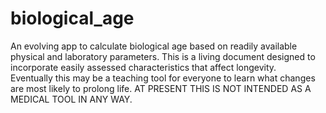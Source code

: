 # biological_age
An evolving app to calculate biological age based on readily available physical and laboratory parameters.
This is a living document designed to incorporate easily assessed characteristics that affect longevity.  
Eventually this may be a teaching tool for everyone to learn what changes are most likely to prolong life.
AT PRESENT THIS IS NOT INTENDED AS A MEDICAL TOOL IN ANY WAY.
